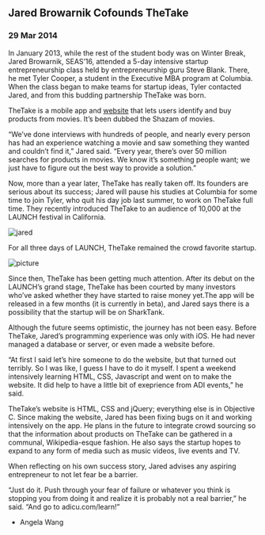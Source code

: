   

## Jared Browarnik Cofounds TheTake

### 29 Mar 2014

In January 2013, while the rest of the student body was on Winter Break, Jared Browarnik, SEAS&#8217;16, attended a 5-day intensive startup entrepreneurship class held by entrepreneurship guru Steve Blank. There, he met Tyler Cooper, a student in the Executive MBA program at Columbia. When the class began to make teams for startup ideas, Tyler contacted Jared, and from this budding partnership TheTake was born.

TheTake is a mobile app and [website](https://thetake.com) that lets users identify and buy products from movies. It&#8217;s been dubbed the Shazam of movies.

&#8220;We&#8217;ve done interviews with hundreds of people, and nearly every person has had an experience watching a movie and saw something they wanted and couldn&#8217;t find it,&#8221; Jared said. &#8220;Every year, there&#8217;s over 50 million searches for products in movies. We know it&#8217;s something people want; we just have to figure out the best way to provide a solution.&#8221;

Now, more than a year later, TheTake has really taken off. Its founders are serious about its success; Jared will pause his studies at Columbia for some time to join Tyler, who quit his day job last summer, to work on TheTake full time. They recently introduced TheTake to an audience of 10,000 at the LAUNCH festival in California.

![jared](/img/jaredcover.jpg)

For all three days of LAUNCH, TheTake remained the crowd favorite startup.

![picture](/img/jaredcrowdfavorite.jpg)

Since then, TheTake has been getting much attention. After its debut on the LAUNCH&#8217;s grand stage, TheTake has been courted by many investors who&#8217;ve asked whether they have started to raise money yet.The app will be released in a few months (it is currently in beta), and Jared says there is a possibility that the startup will be on SharkTank.

Although the future seems optimistic, the journey has not been easy. Before TheTake, Jared&#8217;s programming experience was only with iOS. He had never managed a database or server, or even made a website before.

&#8220;At first I said let&#8217;s hire someone to do the website, but that turned out terribly. So I was like, I guess I have to do it myself. I spent a weekend intensively learning HTML, CSS, Javascript and went on to make the website. It did help to have a little bit of exeprience from ADI events,&#8221; he said.

TheTake&#8217;s website is HTML, CSS and jQuery; everything else is in Objective C. Since making the website, Jared has been fixing bugs on it and working intensively on the app. He plans in the future to integrate crowd sourcing so that the information about products on TheTake can be gathered in a communal, Wikipedia-esque fashion. He also says the startup hopes to expand to any form of media such as music videos, live events and TV.

When reflecting on his own success story, Jared advises any aspiring entrepreneur to not let fear be a barrier.

&#8220;Just do it. Push through your fear of failure or whatever you think is stopping you from doing it and realize it is probably not a real barrier,&#8221; he said. &#8220;And go to adicu.com/learn!&#8221;

- Angela Wang

  
